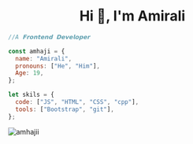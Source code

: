 





<h1 align="center">Hi 👋, I'm Amirali</h1>

```javascript
//A 𝗙𝗿𝗼𝗻𝘁𝗲𝗻𝗱 𝗗𝗲𝘃𝗲𝗹𝗼𝗽𝗲𝗿


```
<!--
```javascript
const amhaji = {
  name: "Amirali",
  pronouns: ["He", "Him"],
  code: ["JS", "HTML", "CSS" , "git" , "cpp" ],
  tools: [
    "Bootstrap",
    "Git",
    And Lots More... 🐱‍💻
  ],
  funFact: "I Can Speak In 3 Programming Languages...1 😉😎",
};
```
-->


```javascript
const amhaji = {
  name: "Amirali",
  pronouns: ["He", "Him"],
  Age: 19,
};
```


```javascript  
let skils = {
  code: ["JS", "HTML", "CSS", "cpp"],
  tools: ["Bootstrap", "git"],
};
```

<p align="left"> <img src="https://komarev.com/ghpvc/?username=amhajii&label=Profile%20views&color=0e75b6&style=flat" alt="amhajii" /> </p>

<!-- <p align="left"> <a href="https://github.com/ryo-ma/github-profile-trophy"><img src="https://github-profile-trophy.vercel.app/?username=amhajii" alt="amhajii" /></a> </p>  -->



























<!--



<p><img align="center" src="https://github-readme-stats.vercel.app/api/top-langs?username=amhajii&show_icons=true&locale=en&layout=compact" alt="amhajii" /></p>

<p>&nbsp;<img align="center" src="https://github-readme-stats.vercel.app/api?username=amhajii&show_icons=true&locale=en" alt="amhajii" /></p>

<p><img align="center" src="https://github-readme-streak-stats.herokuapp.com/?user=amhajii&" alt="amhajii" /></p>



###

<div align="center">
  <img src="https://github-readme-stats.vercel.app/api?username=amhajii&hide_title=false&hide_rank=false&show_icons=true&include_all_commits=true&count_private=true&disable_animations=false&theme=dracula&locale=en&hide_border=false" height="150" alt="stats graph"  />
  <img src="https://github-readme-stats.vercel.app/api/top-langs?username=amhajii&locale=en&hide_title=false&layout=compact&card_width=320&langs_count=5&theme=dracula&hide_border=false" height="150" alt="languages graph"  />
</div>

###

<br clear="both">




-->
